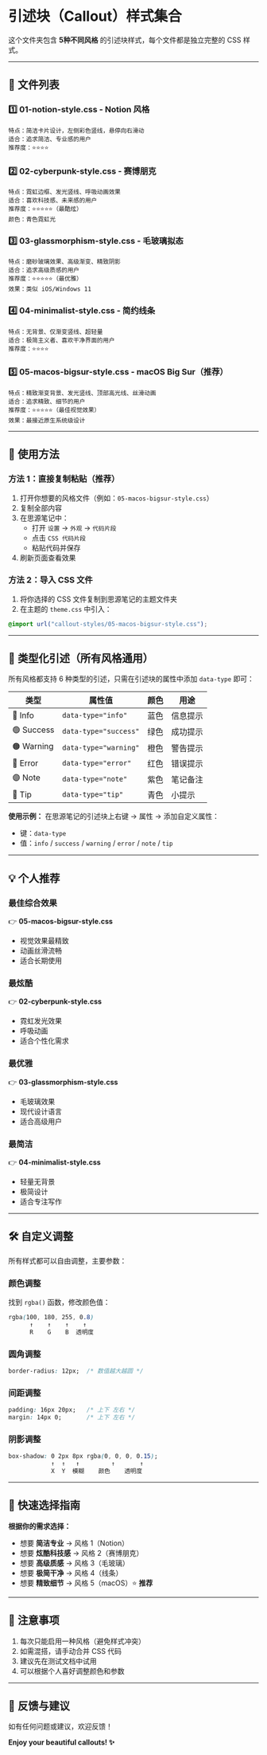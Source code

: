 # 引述块（Callout）样式集合

这个文件夹包含 **5种不同风格** 的引述块样式，每个文件都是独立完整的 CSS 样式。

---

## 📂 文件列表

### 1️⃣ **01-notion-style.css** - Notion 风格
```
特点：简洁卡片设计，左侧彩色竖线，悬停向右滑动
适合：追求简洁、专业感的用户
推荐度：⭐⭐⭐⭐
```

### 2️⃣ **02-cyberpunk-style.css** - 赛博朋克
```
特点：霓虹边框、发光竖线、呼吸动画效果
适合：喜欢科技感、未来感的用户
推荐度：⭐⭐⭐⭐⭐（最酷炫）
颜色：青色霓虹光
```

### 3️⃣ **03-glassmorphism-style.css** - 毛玻璃拟态
```
特点：磨砂玻璃效果、高级渐变、精致阴影
适合：追求高级质感的用户
推荐度：⭐⭐⭐⭐⭐（最优雅）
效果：类似 iOS/Windows 11
```

### 4️⃣ **04-minimalist-style.css** - 简约线条
```
特点：无背景、仅渐变竖线、超轻量
适合：极简主义者、喜欢干净界面的用户
推荐度：⭐⭐⭐⭐
```

### 5️⃣ **05-macos-bigsur-style.css** - macOS Big Sur（推荐）
```
特点：精致渐变背景、发光竖线、顶部高光线、丝滑动画
适合：追求精致、细节的用户
推荐度：⭐⭐⭐⭐⭐（最佳视觉效果）
效果：最接近原生系统级设计
```

---

## 🚀 使用方法

### 方法 1：直接复制粘贴（推荐）
1. 打开你想要的风格文件（例如：`05-macos-bigsur-style.css`）
2. 复制全部内容
3. 在思源笔记中：
   - 打开 `设置` → `外观` → `代码片段`
   - 点击 `CSS 代码片段`
   - 粘贴代码并保存
4. 刷新页面查看效果

### 方法 2：导入 CSS 文件
1. 将你选择的 CSS 文件复制到思源笔记的主题文件夹
2. 在主题的 `theme.css` 中引入：
```css
@import url("callout-styles/05-macos-bigsur-style.css");
```

---

## 🎨 类型化引述（所有风格通用）

所有风格都支持 6 种类型的引述，只需在引述块的属性中添加 `data-type` 即可：

| 类型 | 属性值 | 颜色 | 用途 |
|------|--------|------|------|
| 🔵 Info | `data-type="info"` | 蓝色 | 信息提示 |
| 🟢 Success | `data-type="success"` | 绿色 | 成功提示 |
| 🟠 Warning | `data-type="warning"` | 橙色 | 警告提示 |
| 🔴 Error | `data-type="error"` | 红色 | 错误提示 |
| 🟣 Note | `data-type="note"` | 紫色 | 笔记备注 |
| 🔷 Tip | `data-type="tip"` | 青色 | 小提示 |

**使用示例：**
在思源笔记的引述块上右键 → 属性 → 添加自定义属性：
- 键：`data-type`
- 值：`info` / `success` / `warning` / `error` / `note` / `tip`

---

## 💡 个人推荐

### 最佳综合效果
👉 **05-macos-bigsur-style.css**
- 视觉效果最精致
- 动画丝滑流畅
- 适合长期使用

### 最炫酷
👉 **02-cyberpunk-style.css**
- 霓虹发光效果
- 呼吸动画
- 适合个性化需求

### 最优雅
👉 **03-glassmorphism-style.css**
- 毛玻璃效果
- 现代设计语言
- 适合高级用户

### 最简洁
👉 **04-minimalist-style.css**
- 轻量无背景
- 极简设计
- 适合专注写作

---

## 🛠️ 自定义调整

所有样式都可以自由调整，主要参数：

### 颜色调整
找到 `rgba()` 函数，修改颜色值：
```css
rgba(100, 180, 255, 0.8)
      ↑    ↑    ↑    ↑
      R    G    B  透明度
```

### 圆角调整
```css
border-radius: 12px;  /* 数值越大越圆 */
```

### 间距调整
```css
padding: 16px 20px;   /* 上下 左右 */
margin: 14px 0;       /* 上下 左右 */
```

### 阴影调整
```css
box-shadow: 0 2px 8px rgba(0, 0, 0, 0.15);
            ↑  ↑   ↑         ↑       ↑
            X  Y  模糊    颜色    透明度
```

---

## 🎯 快速选择指南

**根据你的需求选择：**

- 想要 **简洁专业** → 风格 1（Notion）
- 想要 **炫酷科技感** → 风格 2（赛博朋克）
- 想要 **高级质感** → 风格 3（毛玻璃）
- 想要 **极简干净** → 风格 4（线条）
- 想要 **精致细节** → 风格 5（macOS）⭐ **推荐**

---

## 📝 注意事项

1. 每次只能启用一种风格（避免样式冲突）
2. 如需混搭，请手动合并 CSS 代码
3. 建议先在测试文档中试用
4. 可以根据个人喜好调整颜色和参数

---

## 💬 反馈与建议

如有任何问题或建议，欢迎反馈！

**Enjoy your beautiful callouts! ✨**

